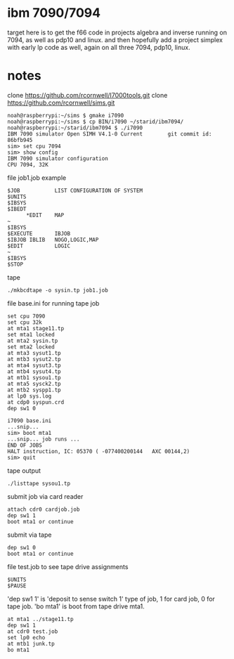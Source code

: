 # ibm 7090/7094

target here is to get the f66 code in projects algebra and inverse running on 7094, as well as pdp10 and linux. and then hopefully add a project simplex with early lp code as well, again on all three 7094, pdp10, linux.

# notes

clone https://github.com/rcornwell/I7000tools.git
clone https://github.com/rcornwell/sims.git

    noah@raspberrypi:~/sims $ gmake i7090
    noah@raspberrypi:~/sims $ cp BIN/i7090 ~/starid/ibm7094/
    noah@raspberrypi:~/starid/ibm7094 $ ./i7090
    IBM 7090 simulator Open SIMH V4.1-0 Current        git commit id: 86bfb945
    sim> set cpu 7094
    sim> show config
    IBM 7090 simulator configuration
    CPU 7094, 32K

file job1.job example

    $JOB           LIST CONFIGURATION OF SYSTEM
    $UNITS
    $IBSYS
    $IBEDT
          *EDIT    MAP
    ~
    $IBSYS
    $EXECUTE       IBJOB
    $IBJOB IBLIB   NOGO,LOGIC,MAP
    $EDIT          LOGIC
    ~
    $IBSYS
    $STOP

tape

    ./mkbcdtape -o sysin.tp job1.job

file base.ini for running tape job

    set cpu 7090
    set cpu 32k
    at mta1 stage11.tp
    set mta1 locked
    at mta2 sysin.tp
    set mta2 locked
    at mta3 sysut1.tp
    at mtb3 sysut2.tp
    at mta4 sysut3.tp
    at mtb4 sysut4.tp
    at mtb1 sysou1.tp
    at mta5 sysck2.tp
    at mtb2 syspp1.tp
    at lp0 sys.log
    at cdp0 syspun.crd
    dep sw1 0

    i7090 base.ini
    ...snip...
    sim> boot mta1
    ...snip... job runs ...
    END OF JOBS
    HALT instruction, IC: 05370 ( -077400200144   AXC 00144,2)
    sim> quit

tape output

    ./listtape sysou1.tp

submit job via card reader

    attach cdr0 cardjob.job
    dep sw1 1
    boot mta1 or continue

submit via tape

    dep sw1 0
    boot mta1 or continue

file test.job to see tape drive assignments

 	$UNITS
    $PAUSE

'dep sw1 1' is 'deposit to sense switch 1' type of job, 1 for card job, 0 for tape job. 'bo mta1' is boot from tape drive mta1.

    at mta1 ../stage11.tp
    dep sw1 1
    at cdr0 test.job
    set lp0 echo
    at mtb1 junk.tp
    bo mta1

